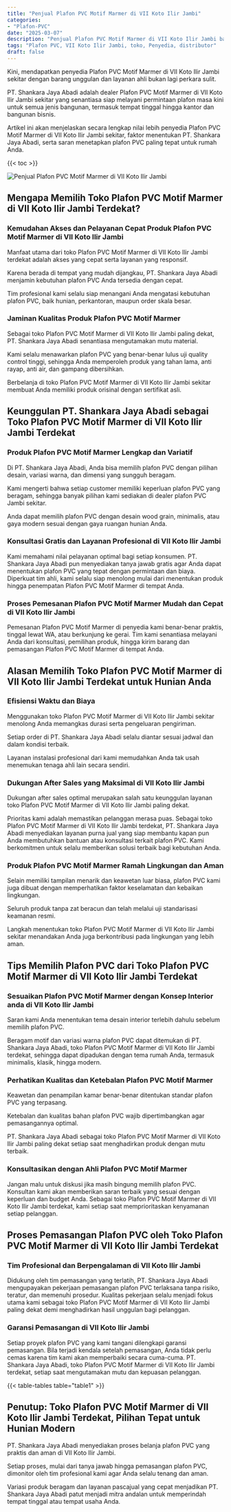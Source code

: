 ```yaml
---
title: "Penjual Plafon PVC Motif Marmer di VII Koto Ilir Jambi"
categories: 
- "Plafon-PVC"
date: "2025-03-07"
description: "Penjual Plafon PVC Motif Marmer di VII Koto Ilir Jambi bagi tempat tinggal, perkantoran, serta gerai. Material berkualitas, beragam motif, pilihan warna modern, dengan layanan penempatan oleh teknisi profesional serta garansi resmi!|Servis penyediaan Plafon PVC Motif Marmer di VII Koto Ilir Jambi bagi keperluan hunian, perkantoran, atau gerai, dengan plafon berkualitas dan penempatan oleh tenaga ahli ahli dan kepastian resmi.|Solusi Plafon PVC Motif Marmer di VII Koto Ilir Jambi yang terpercaya untuk tempat tinggal, kantor, dan toko, dengan plafon unggulan dan pemasangan dikerjakan oleh teknisi ahli dan garansi resmi.|Penjualan Plafon PVC Motif Marmer di VII Koto Ilir Jambi untuk hunian, kantor, dan ritel, beserta produk unggulan dan pemasangan ditangani oleh tenaga ahli berpengalaman, disertai beserta kepastian resmi.}"
tags: "Plafon PVC, VII Koto Ilir Jambi, toko, Penyedia, distributor"
draft: false
---
```


Kini, mendapatkan penyedia Plafon PVC Motif Marmer di VII Koto Ilir Jambi sekitar dengan barang unggulan dan layanan ahli bukan lagi perkara sulit.

PT. Shankara Jaya Abadi adalah dealer Plafon PVC Motif Marmer di VII Koto Ilir Jambi sekitar yang senantiasa siap melayani permintaan plafon masa kini untuk semua jenis bangunan, termasuk tempat tinggal hingga kantor dan bangunan bisnis.

Artikel ini akan menjelaskan secara lengkap nilai lebih penyedia Plafon PVC Motif Marmer di VII Koto Ilir Jambi sekitar, faktor menentukan PT. Shankara Jaya Abadi, serta saran menetapkan plafon PVC paling tepat untuk rumah Anda.

{{< toc >}}

![Penjual Plafon PVC Motif Marmer di VII Koto Ilir Jambi](/images/Plafon-PVC/Penjual-Plafon-PVC-Motif-Marmer-di-VII-Koto-Ilir-Jambi.png)


## Mengapa Memilih Toko Plafon PVC Motif Marmer di VII Koto Ilir Jambi Terdekat?

### Kemudahan Akses dan Pelayanan Cepat Produk Plafon PVC Motif Marmer di VII Koto Ilir Jambi

Manfaat utama dari toko Plafon PVC Motif Marmer di VII Koto Ilir Jambi terdekat adalah akses yang cepat serta layanan yang responsif.

Karena berada di tempat yang mudah dijangkau, PT. Shankara Jaya Abadi menjamin kebutuhan plafon PVC Anda tersedia dengan cepat.

Tim profesional kami selalu siap menangani Anda mengatasi kebutuhan plafon PVC, baik hunian, perkantoran, maupun order skala besar.

### Jaminan Kualitas Produk Plafon PVC Motif Marmer

Sebagai toko Plafon PVC Motif Marmer di VII Koto Ilir Jambi paling dekat, PT. Shankara Jaya Abadi senantiasa mengutamakan mutu material.

Kami selalu menawarkan plafon PVC yang benar-benar lulus uji quality control tinggi, sehingga Anda memperoleh produk yang tahan lama, anti rayap, anti air, dan gampang dibersihkan.

Berbelanja di toko Plafon PVC Motif Marmer di VII Koto Ilir Jambi sekitar membuat Anda memiliki produk orisinal dengan sertifikat asli.

## Keunggulan PT. Shankara Jaya Abadi sebagai Toko Plafon PVC Motif Marmer di VII Koto Ilir Jambi Terdekat

### Produk Plafon PVC Motif Marmer Lengkap dan Variatif

Di PT. Shankara Jaya Abadi, Anda bisa memilih plafon PVC dengan pilihan desain, variasi warna, dan dimensi yang sungguh beragam.

Kami mengerti bahwa setiap customer memiliki keperluan plafon PVC yang beragam, sehingga banyak pilihan kami sediakan di dealer plafon PVC Jambi sekitar.

Anda dapat memilih plafon PVC dengan desain wood grain, minimalis, atau gaya modern sesuai dengan gaya ruangan hunian Anda.

### Konsultasi Gratis dan Layanan Profesional di VII Koto Ilir Jambi

Kami memahami nilai pelayanan optimal bagi setiap konsumen. PT. Shankara Jaya Abadi pun menyediakan tanya jawab gratis agar Anda dapat menentukan plafon PVC yang tepat dengan permintaan dan biaya. Diperkuat tim ahli, kami selalu siap menolong mulai dari menentukan produk hingga penempatan Plafon PVC Motif Marmer di tempat Anda.

### Proses Pemesanan Plafon PVC Motif Marmer Mudah dan Cepat di VII Koto Ilir Jambi

Pemesanan Plafon PVC Motif Marmer di penyedia kami benar-benar praktis, tinggal lewat WA, atau berkunjung ke gerai. Tim kami senantiasa melayani Anda dari konsultasi, pemilihan produk, hingga kirim barang dan pemasangan Plafon PVC Motif Marmer di tempat Anda.

## Alasan Memilih Toko Plafon PVC Motif Marmer di VII Koto Ilir Jambi Terdekat untuk Hunian Anda

### Efisiensi Waktu dan Biaya

Menggunakan toko Plafon PVC Motif Marmer di VII Koto Ilir Jambi sekitar menolong Anda memangkas durasi serta pengeluaran pengiriman.

Setiap order di PT. Shankara Jaya Abadi selalu diantar sesuai jadwal dan dalam kondisi terbaik.

Layanan instalasi profesional dari kami memudahkan Anda tak usah menemukan tenaga ahli lain secara sendiri.

### Dukungan After Sales yang Maksimal di VII Koto Ilir Jambi

Dukungan after sales optimal merupakan salah satu keunggulan layanan toko Plafon PVC Motif Marmer di VII Koto Ilir Jambi paling dekat.

Prioritas kami adalah memastikan pelanggan merasa puas. Sebagai toko Plafon PVC Motif Marmer di VII Koto Ilir Jambi terdekat, PT. Shankara Jaya Abadi menyediakan layanan purna jual yang siap membantu kapan pun Anda membutuhkan bantuan atau konsultasi terkait plafon PVC. Kami berkomitmen untuk selalu memberikan solusi terbaik bagi kebutuhan Anda.

### Produk Plafon PVC Motif Marmer Ramah Lingkungan dan Aman

Selain memiliki tampilan menarik dan keawetan luar biasa, plafon PVC kami juga dibuat dengan memperhatikan faktor keselamatan dan kebaikan lingkungan.

Seluruh produk tanpa zat beracun dan telah melalui uji standarisasi keamanan resmi.

Langkah menentukan toko Plafon PVC Motif Marmer di VII Koto Ilir Jambi sekitar menandakan Anda juga berkontribusi pada lingkungan yang lebih aman.

## Tips Memilih Plafon PVC dari Toko Plafon PVC Motif Marmer di VII Koto Ilir Jambi Terdekat

### Sesuaikan Plafon PVC Motif Marmer dengan Konsep Interior anda di VII Koto Ilir Jambi

Saran kami Anda menentukan tema desain interior terlebih dahulu sebelum memilih plafon PVC.

Beragam motif dan variasi warna plafon PVC dapat ditemukan di PT. Shankara Jaya Abadi, toko Plafon PVC Motif Marmer di VII Koto Ilir Jambi terdekat, sehingga dapat dipadukan dengan tema rumah Anda, termasuk minimalis, klasik, hingga modern.

### Perhatikan Kualitas dan Ketebalan Plafon PVC Motif Marmer

Keawetan dan penampilan kamar benar-benar ditentukan standar plafon PVC yang terpasang.

Ketebalan dan kualitas bahan plafon PVC wajib dipertimbangkan agar pemasangannya optimal.

PT. Shankara Jaya Abadi sebagai toko Plafon PVC Motif Marmer di VII Koto Ilir Jambi paling dekat setiap saat menghadirkan produk dengan mutu terbaik.

### Konsultasikan dengan Ahli Plafon PVC Motif Marmer

Jangan malu untuk diskusi jika masih bingung memilih plafon PVC. Konsultan kami akan memberikan saran terbaik yang sesuai dengan keperluan dan budget Anda. Sebagai toko Plafon PVC Motif Marmer di VII Koto Ilir Jambi terdekat, kami setiap saat memprioritaskan kenyamanan setiap pelanggan.

## Proses Pemasangan Plafon PVC oleh Toko Plafon PVC Motif Marmer di VII Koto Ilir Jambi Terdekat

### Tim Profesional dan Berpengalaman di VII Koto Ilir Jambi

Didukung oleh tim pemasangan yang terlatih, PT. Shankara Jaya Abadi mengupayakan pekerjaan pemasangan plafon PVC terlaksana tanpa risiko, teratur, dan memenuhi prosedur. Kualitas pekerjaan selalu menjadi fokus utama kami sebagai toko Plafon PVC Motif Marmer di VII Koto Ilir Jambi paling dekat demi menghadirkan hasil unggulan bagi pelanggan.

### Garansi Pemasangan di VII Koto Ilir Jambi

Setiap proyek plafon PVC yang kami tangani dilengkapi garansi pemasangan. Bila terjadi kendala setelah pemasangan, Anda tidak perlu cemas karena tim kami akan memperbaiki secara cuma-cuma. PT. Shankara Jaya Abadi, toko Plafon PVC Motif Marmer di VII Koto Ilir Jambi terdekat, setiap saat mengutamakan mutu dan kepuasan pelanggan.

{{< table-tables table="table1" >}}

## Penutup: Toko Plafon PVC Motif Marmer di VII Koto Ilir Jambi Terdekat, Pilihan Tepat untuk Hunian Modern

PT. Shankara Jaya Abadi menyediakan proses belanja plafon PVC yang praktis dan aman di VII Koto Ilir Jambi.

Setiap proses, mulai dari tanya jawab hingga pemasangan plafon PVC, dimonitor oleh tim profesional kami agar Anda selalu tenang dan aman.

Variasi produk beragam dan layanan pascajual yang cepat menjadikan PT. Shankara Jaya Abadi patut menjadi mitra andalan untuk memperindah tempat tinggal atau tempat usaha Anda.